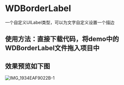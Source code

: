 # WDBorderLabel
一个自定义UILabel类型，可以为文字自定义设置一个描边

## 使用方法：直接下载代码，将demo中的WDBorderLabel文件拖入项目中

## 效果预览如下图
![IMG_1934EAF9022B-1](https://github.com/user-attachments/assets/41a7b109-43dc-4a30-9772-a08d0a7f5503)
